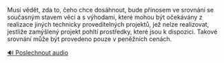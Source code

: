 
Musí vědět, zda to, čeho chce dosáhnout, bude přínosem ve srovnání se současným stavem věcí a s výhodami, které mohou být očekávány z realizace jiných technicky proveditelných projektů, jež nelze realizovat, jestliže zamýšlený projekt pohltí prostředky, které jsou k dispozici. Takové srovnání může být provedeno pouze v peněžních cenách.

[🔊 Poslechnout audio](/data/7-paragraphs/audio/chapter_42/para_005-Mus-vdt-zda-to-eho-chce-doshnout-bude-pn.mp3)
